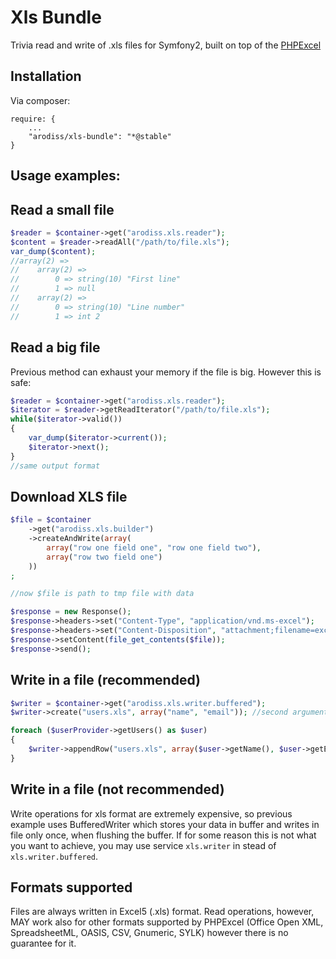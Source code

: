 Xls Bundle
==========

Trivia read and write of .xls files for Symfony2, built on top of the [PHPExcel](https://github.com/PHPOffice/PHPExcel/)

Installation
--------
Via composer:
```
require: {
    ...
    "arodiss/xls-bundle": "*@stable"
}
```

Usage examples:
--------

Read a small file
--------
```PHP
$reader = $container->get("arodiss.xls.reader");
$content = $reader->readAll("/path/to/file.xls");
var_dump($content);
//array(2) =>
//    array(2) =>
//        0 => string(10) "First line"
//        1 => null
//    array(2) =>
//        0 => string(10) "Line number"
//        1 => int 2
```

Read a big file
--------
Previous method can exhaust your memory if the file is big. However this is safe:
```PHP
$reader = $container->get("arodiss.xls.reader");
$iterator = $reader->getReadIterator("/path/to/file.xls");
while($iterator->valid())
{
    var_dump($iterator->current());
    $iterator->next();
}
//same output format
```

Download XLS file
--------
```PHP
$file = $container
    ->get("arodiss.xls.builder")
    ->createAndWrite(array(
        array("row one field one", "row one field two"),
        array("row two field one")
    ))
;

//now $file is path to tmp file with data

$response = new Response();
$response->headers->set("Content-Type", "application/vnd.ms-excel");
$response->headers->set("Content-Disposition", "attachment;filename=excelfile.xls");
$response->setContent(file_get_contents($file));
$response->send();
```


Write in a file (recommended)
--------
```PHP
$writer = $container->get("arodiss.xls.writer.buffered");
$writer->create("users.xls", array("name", "email")); //second argument represents first row

foreach ($userProvider->getUsers() as $user)
{
    $writer->appendRow("users.xls", array($user->getName(), $user->getEmail()));
}
```

Write in a file (not recommended)
--------
Write operations for xls format are extremely expensive, so previous example uses BufferedWriter which stores your data in buffer and writes in file only once, when flushing the buffer.
If for some reason this is not what you want to achieve, you may use service `xls.writer` in stead of `xls.writer.buffered`.

Formats supported
--------
Files are always written in Excel5 (.xls) format. Read operations, however, MAY work also for other formats supported by PHPExcel (Office Open XML, SpreadsheetML, OASIS, CSV, Gnumeric, SYLK) however there is no guarantee for it.
